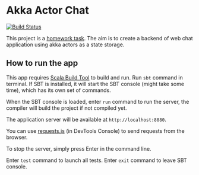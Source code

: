 # Akka Actor Chat

[![Build Status](https://travis-ci.com/diht2016/akka-actor-chat.svg?branch=main)](https://travis-ci.com/diht2016/akka-actor-chat)

This project is a [homework task](task.md). The aim is to create a backend of web chat application using akka actors as a state storage.

## How to run the app

This app requires [Scala Build Tool](https://www.scala-sbt.org/) to build and run. Run `sbt` command in terminal. If SBT is installed, it will start the SBT console (might take some time), which has its own set of commands.

When the SBT console is loaded, enter `run` command to run the server, the compiler will build the project if not compiled yet.

The application server will be available at `http://localhost:8080`.

You can use [requests.js](requests.js) (in DevTools Console) to send requests from the browser.

To stop the server, simply press Enter in the command line.

Enter `test` command to launch all tests. Enter `exit` command to leave SBT console.
